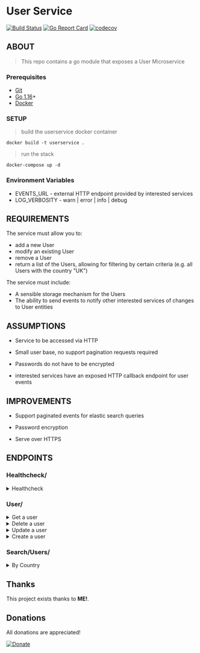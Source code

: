 # User Service

[![Build Status](https://travis-ci.org/jackmcguire1/UserService.svg?branch=main)](hhttps://travis-ci.org/jackmcguire1/UserService)
[![Go Report Card](https://goreportcard.com/badge/github.com/jackmcguire1/UserService)](https://goreportcard.com/report/github.com/jackmcguire1/UserService)
[![codecov](https://codecov.io/gh/jackmcguire1/UserService/branch/main/graph/badge.svg?token=URT8YBBJFF)](https://codecov.io/gh/jackmcguire1/UserService)

[git]:    https://git-scm.com/
[golang]: https://golang.org/
[modules]: https://github.com/golang/go/wiki/Modules
[goLand]: https://www.jetbrains.com/go/
[golint]: https://github.com/golangci/golangci-lint
[docker]: https://www.docker.com/products/docker-desktop

## ABOUT
> This repo contains a go module that exposes a User Microservice

### Prerequisites

- [Git][git]
- [Go 1.16][golang]+
- [Docker][docker]


### SETUP

> build the userservice docker container
```shell
docker build -t userservice .
```

> run the stack
```shell
docker-compose up -d
```


### Environment Variables
- EVENTS_URL - external HTTP endpoint provided by interested services
- LOG_VERBOSITY - warn | error | info | debug


## REQUIREMENTS
The service must allow you to:
- add a new User
- modify an existing User
- remove a User
- return a list of the Users, allowing for filtering by certain criteria (e.g. all Users with the
country &quot;UK&quot;)

The service must include:
- A sensible storage mechanism for the Users
- The ability to send events to notify other interested services of changes to User entities

## ASSUMPTIONS
- Service to be accessed via HTTP

- Small user base, no support pagination requests required

- Passwords do not have to be encrypted

- interested services have an exposed HTTP callback endpoint for user events


## IMPROVEMENTS
- Support paginated events for elastic search queries

- Password encryption

- Serve over HTTPS

## ENDPOINTS

### Healthcheck/

<details>
<summary>Healthcheck</summary>

*By Country*
----

* **URL**

  > localhost:7755/healthcheck

* **Method:**
  `GET`

* **Success Response:**
  
  *Code:* 200 <br />
  *Content:*
    ```json
    {
      "LogVerbosity": "info"
    }
  ```
</details>


### User/
<details>
<summary>Get a user </summary>

*Get a User*
----

* **URL**

  > localhost:7755/user?id={user-id}

* **Method:**
  `GET`
  
*  **URL Params**
   **Required:**
 
   id=[string]

* **Success Response:**
  
  *Code:* 200 <br />
  *Content:*
    ```json
    {
        "ID": "100249558",
        "FirstName": "Jack",
        "LastName": "McGuire",
        "CountryCode": "GB",
        "NickName": "crazyjack12",
        "Email": "jack@blah.com",
        "Password": "blah",
        "Saved": "2021-04-27T17:03:40+01:00"
    }
  ```

OR <br>
   * *Code:* 200 STATUS OK <br />
    *Content:* `{}`
    
* **Error Responses:**

  * **Code:** 400 BAD REQUEST error <br />
    **Content:** `error reason`
    
    OR
    
  * **Code:** 500 INTERNAL SERVER ERROR <br />
    **Content:** `error reason`

* **Notes:**

 an empty response of `{}` will be returned if user cannot be found
 
</details>

<details>
<summary>Delete a user </summary>

*Delete a User*
----

* **URL**

  > localhost:7755/user?id={user-id}

* **Method:**
  `DELETE`
  
*  **URL Params**
   **Required:**
 
   id=[string]

* **Success Response:**
  
  *Code:* 200 <br />
  *Content:*
    ```json
    {
        "Delete": true,
        "Message": "success"
    }
  ```
    
* **Error Responses:**

  *  *Code:* 200 <br />
      *Content:*
        ```json
        {
            "Delete": false,
            "Message": "error info"
        }
      ```
    
    OR
    
  * **Code:** 500 INTERNAL SERVER ERROR <br />
    **Content:** `error reason`

</details>

<details>
<summary>Update a user </summary>

*Update a User*
----

* **URL**

  > localhost:7755/user

* **Method:**
  `POST`
  
* **Data Params**
   **Required:**
 
   ```
      {
          "ID": "100249558",
          "FirstName": "Jack",
          "LastName": "McGuire",
          "CountryCode": "GB",
          "Email": "jack@blah.com",
          "Password": "blah1",
      }
    ```
   **OPTIONAL:**
    ```
      {
          "NickName": "crazyjack12",
      }
    ```

* **Success Response:**
  
  *Code:* 200 STATUS OK<br />
  *Content:*
   ```json
    {
        "ID": "100249558",
        "FirstName": "Jack",
        "LastName": "McGuire",
        "CountryCode": "GB",
        "NickName": "crazyjack12",
        "Email": "GB",
        "Password": "BLAH1",
        "Saved": "2021-04-27T17:03:40+01:00"
    }
  ```
    
* **Error Responses:**

  *  *Code:* 400 BAD REQUEST <br />
      *Content:* `error reason`
    
    OR
    
  * **Code:** 500 INTERNAL SERVER ERROR <br />
    **Content:** `error reason`

* **Notes:**

> emails must contain '@'

> passwords must be more than 5 chars long

> country code must be ISO ALPHA-2
</details>


<details>
<summary>Create a user </summary>

*Create a User*
----

* **URL**

  > localhost:7755/user

* **Method:**
  `PUT`
  
* **Data Params**
   **Required:**
 
   ```
   {
           "FirstName": "Jack",
           "LastName": "McGuire",
           "CountryCode": "GB",
           "Email": "GB",
           "Password": "GB",
       }
    ```
  
  **OPTIONAL:**
  ```
    {
        "ID": "100249558",
        "NickName": "100249558",
    }
  ```

* **Success Response:**
  
  *Code:* 200 STATUS OK<br />
  *Content:*
    ```json
    {
        "ID": "100249558",
        "FirstName": "Jack",
        "LastName": "McGuire",
        "CountryCode": "GB",
        "NickName": "crazyjack12",
        "Email": "jack@blah.com",
        "Password": "blah1",
        "Saved": "2021-04-27T17:03:40+01:00"
    }
  ```
    
* **Error Responses:**

  *  *Code:* 400 BAD REQUEST <br />
      *Content:* `error reason`
    
    OR
    
  * **Code:** 500 INTERNAL SERVER ERROR <br />
    **Content:** `error reason`

* **Notes:**

> the field 'ID' is optional

> emails must contain '@'

> passwords must be more than 5 chars long

> country code must be ISO ALPHA-2
</details>

### Search/Users/
<details>
<summary>By Country</summary>

*By Country*
----

* **URL**

  > localhost:7755/search/users/by_country?cc={country-code}

* **Method:**
  `GET`
  
*  **URL Params**
   **Required:**
 
   cc=[string]

* **Success Response:**
  
  *Code:* 200 <br />
  *Content:*
    ```json
    {
      "Users": [
    	{
            "ID": "100249558",
            "FirstName": "Jack",
            "LastName": "McGuire",
            "CountryCode": "GB",
            "NickName": "crazyjack12",
            "Email": "jack@blah.com",
            "Password": "blah1",
            "Saved": "2021-04-27T17:03:40+01:00"
    	}
      ]
    }
  ```

OR <br>
   * *Code:* 200 STATUS OK <br />
    *Content:*
    ```
    {
        "Users": []
    }
    ```

* **Error Responses:**

  * **Code:** 400 BAD REQUEST error <br />
    **Content:** `error reason`
    
    OR
    
  * **Code:** 500 INTERNAL SERVER ERROR <br />
    **Content:** `error reason`

* **Notes:**

'cc' query parameter will auto be defaulted into uppercase
 
</details>

## Thanks

This project exists thanks to **ME!**.

## Donations
All donations are appreciated!

[![Donate](https://img.shields.io/badge/Donate-PayPal-green.svg)](http://paypal.me/crazyjack12)